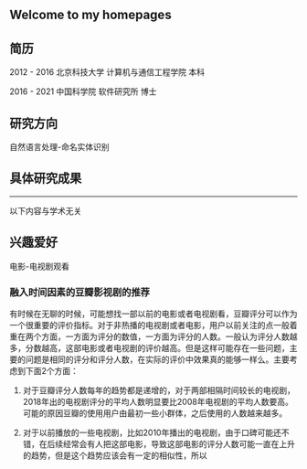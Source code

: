 ## Welcome to my homepages

## 简历
2012 - 2016 北京科技大学 计算机与通信工程学院 本科

2016 - 2021 中国科学院 软件研究所 博士

## 研究方向
自然语言处理-命名实体识别

## 具体研究成果



----------------------------------------------------
以下内容与学术无关
## 兴趣爱好

电影-电视剧观看

### 融入时间因素的豆瓣影视剧的推荐
有时候在无聊的时候，可能想找一部以前的电影或者电视剧看，豆瓣评分可以作为一个很重要的评价指标。对于非热播的电视剧或者电影，用户以前关注的点一般着重在两个方面，一方面为评分的数值，一方面为评分的人数。一般认为评分人数越多，分数越高，这部电影或者电视剧的评价越高。但是这样可能存在一些问题，主要的问题是相同的评分和评分人数，在实际的评价中效果真的能够一样么。主要考虑到下面2个方面：

1. 对于豆瓣评分人数每年的趋势都是递增的，对于两部相隔时间较长的电视剧，2018年出的电视剧评分的平均人数明显要比2008年电视剧的平均人数要高。可能的原因豆瓣的使用用户由最初一些小群体，之后使用的人数越来越多。

2. 对于以前播放的一些电视剧，比如2010年播出的电视剧，由于口碑可能还不错，在后续经常会有人把这部电影，导致这部电影的评分人数可能一直在上升的趋势，但是这个趋势应该会有一定的相似性，所以

